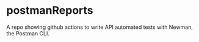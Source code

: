 # postmanReports
A repo showing github actions to write API automated tests with Newman, the Postman CLI.
